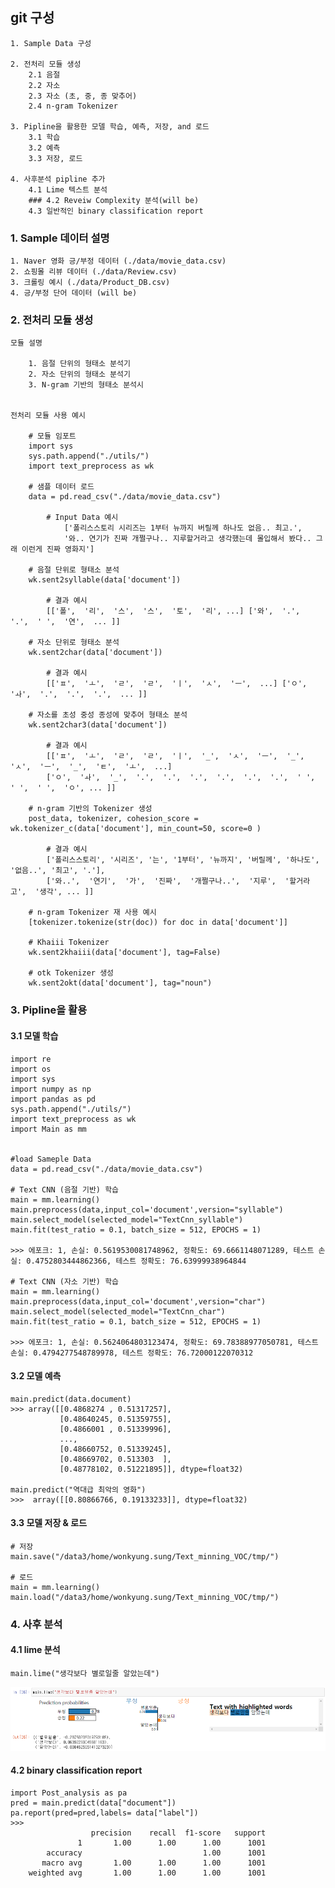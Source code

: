 ## git 구성 

    1. Sample Data 구성
    
    2. 전처리 모듈 생성
        2.1 음절
        2.2 자소
        2.3 자소 (초, 중, 종 맞추어)
        2.4 n-gram Tokenizer
    
    3. Pipline을 활용한 모델 학습, 예측, 저장, and 로드 
        3.1 학습
        3.2 예측
        3.3 저장, 로드
        
    4. 사후분석 pipline 추가
        4.1 Lime 텍스트 분석 
        ### 4.2 Reveiw Complexity 분석(will be)
        4.3 일반적인 binary classification report
        

### 1. Sample 데이터 설명 
    1. Naver 영화 긍/부정 데이터 (./data/movie_data.csv)
    2. 쇼핑몰 리뷰 데이터 (./data/Review.csv)
    3. 크롤링 예시 (./data/Product_DB.csv)
    4. 긍/부정 단어 데이터 (will be) 

### 2. 전처리 모듈 생성

    모듈 설명

        1. 음절 단위의 형태소 분석기
        2. 자소 단위의 형태소 분석기
        3. N-gram 기반의 형태소 분석시
    

    전처리 모듈 사용 예시
    
        # 모듈 임포트
        import sys
        sys.path.append("./utils/")
        import text_preprocess as wk
        
        # 샘플 데이터 로드 
        data = pd.read_csv("./data/movie_data.csv")
        
            # Input Data 예시
                ['폴리스스토리 시리즈는 1부터 뉴까지 버릴께 하나도 없음.. 최고.',
                '와.. 연기가 진짜 개쩔구나.. 지루할거라고 생각했는데 몰입해서 봤다.. 그래 이런게 진짜 영화지']
        
        # 음절 단위로 형태소 분석
        wk.sent2syllable(data['document'])
        
            # 결과 예시 
            [['폴',  '리',  '스',  '스',  '토',  '리', ...] ['와',  '.',  '.',  ' ',  '연',  ... ]]
        
        # 자소 단위로 형태소 분석
        wk.sent2char(data['document'])
        
            # 결과 예시 
            [['ㅍ',  'ㅗ',  'ㄹ',  'ㄹ',  'ㅣ',  'ㅅ',  'ㅡ',  ...] ['ㅇ',  'ㅘ',  '.',  '.',  '.',  ... ]]
            
        # 자소를 초성 중성 종성에 맞추어 형태소 분석
        wk.sent2char3(data['document'])
        
            # 결과 예시 
            [['ㅍ',  'ㅗ',  'ㄹ',  'ㄹ',  'ㅣ',  '_',  'ㅅ',  'ㅡ',  '_',  'ㅅ',  'ㅡ',  '_',  'ㅌ',  'ㅗ',  ...] 
            ['ㅇ',  'ㅘ',  '_',  '.',  '.',  '.',  '.',  '.',  '.',  ' ',  ' ',  ' ',  'ㅇ', ... ]]
            
        # n-gram 기반의 Tokenizer 생성
        post_data, tokenizer, cohesion_score =  wk.tokenizer_c(data['document'], min_count=50, score=0 )
        
            # 결과 예시 
            ['폴리스스토리', '시리즈', '는', '1부터', '뉴까지', '버릴께', '하나도', '없음..', '최고', '.'],
            ['와..',  '연기',  '가',  '진짜',  '개쩔구나..',  '지루',  '할거라고',  '생각', ... ]]
            
        # n-gram Tokenizer 재 사용 예시
        [tokenizer.tokenize(str(doc)) for doc in data['document']]
        
        # Khaiii Tokenizer
        wk.sent2khaiii(data['document'], tag=False)
            
        # otk Tokenizer 생성
        wk.sent2okt(data['document'], tag="noun")
        
            
### 3. Pipline을 활용 

#### 3.1 모델 학습
    import re
    import os
    import sys
    import numpy as np
    import pandas as pd
    sys.path.append("./utils/")
    import text_preprocess as wk
    import Main as mm
    
    
    #load Sameple Data
    data = pd.read_csv("./data/movie_data.csv")
    
    # Text CNN (음절 기반) 학습
    main = mm.learning()
    main.preprocess(data,input_col='document',version="syllable")
    main.select_model(selected_model="TextCnn_syllable")
    main.fit(test_ratio = 0.1, batch_size = 512, EPOCHS = 1)
    
    >>> 에포크: 1, 손실: 0.5619530081748962, 정확도: 69.6661148071289, 테스트 손실: 0.4752803444862366, 테스트 정확도: 76.63999938964844
    
    # Text CNN (자소 기반) 학습
    main = mm.learning()
    main.preprocess(data,input_col='document',version="char")
    main.select_model(selected_model="TextCnn_char")
    main.fit(test_ratio = 0.1, batch_size = 512, EPOCHS = 1)

    >>> 에포크: 1, 손실: 0.5624064803123474, 정확도: 69.78388977050781, 테스트 손실: 0.4794277548789978, 테스트 정확도: 76.72000122070312
    

#### 3.2 모델 예측

    main.predict(data.document)
    >>> array([[0.4868274 , 0.51317257],
               [0.48640245, 0.51359755],
               [0.4866001 , 0.51339996],
               ...,
               [0.48660752, 0.51339245],
               [0.48669702, 0.513303  ],
               [0.48778102, 0.51221895]], dtype=float32)

    main.predict("역대급 최악의 영화")
    >>>  array([[0.80866766, 0.19133233]], dtype=float32)
    
#### 3.3 모델 저장 & 로드
    # 저장
    main.save("/data3/home/wonkyung.sung/Text_minning_VOC/tmp/")
    
    # 로드
    main = mm.learning()
    main.load("/data3/home/wonkyung.sung/Text_minning_VOC/tmp/")

### 4. 사후 분석
#### 4.1 lime 분석
    main.lime("생각보다 별로일줄 알았는데")
    
!["폴더"](./image/lime_example.PNG)

#### 4.2 binary classification report
    import Post_analysis as pa
    pred = main.predict(data["document"])
    pa.report(pred=pred,labels= data["label"])
    >>>
                      precision    recall  f1-score   support
                   1       1.00      1.00      1.00      1001
            accuracy                           1.00      1001
           macro avg       1.00      1.00      1.00      1001
        weighted avg       1.00      1.00      1.00      1001
    
    
